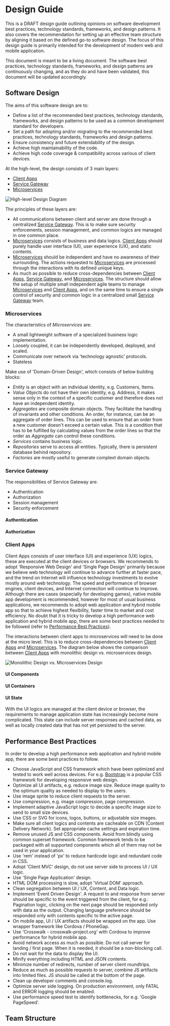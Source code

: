# Design Guide

This is a DRAFT design guide outlining opinions on software development best practices, technology standards, frameworks, and design patterns. It also covers the recommendation for setting up an effective team structure by aligning it based on the defined go-to software design. The focus of this design guide is primarily intended for the development of modern web and mobile application.

This document is meant to be a living document. The software best practices, technology standards, frameworks, and design patterns are continuously changing, and as they do and have been validated, this document will be updated accordingly.

## Software Design

The aims of this software design are to:

+ Define a list of the recommended best practices, technology standards, frameworks, and design patterns to be used as a common development standard for developers.
+ Set a path for adopting and/or migrating to the recommended best practices, technology standards, frameworks and design patterns.
+ Ensure consistency and future extendability of the design.
+ Achieve high maintainability of the code.
+ Achieve high code coverage & compatibility across various of client devices.

At the high-level, the design consists of 3 main layers:

+ [Client Apps](client-apps)
+ [Service Gateway](service-gateway)
+ [Microservices](microservices)

![High-level Design Diagram](docs/high-level-design.png)

The principles of these layers are:

+ All communications between client and server are done through a centralized [Service Gateway](#service-gateway). This is to make sure security enforcements, session management, and common logics are managed in one common place.
+ [Microservices](#microservices) consists of business and data logics. [Client Apps](client-apps) should purely handle user interface (UI), user experience (UX), and static contents.
+ [Microservices](microservices) should be independent and have no awareness of their surrounding. The actions requested to [Microservices](microservices) are processed through the interactions with its defined unique keys.
+ As much as possible to reduce cross-dependencies between [Client Apps](client-apps), [Service Gateway](service-gateway), and [Microservices](microservices). The structure should allow the setup of multiple small independent agile teams to manage [Microservices](microservices) and [Client Apps](client-apps), and on the same time to ensure a single control of security and common logic in a centralized small [Service Gateway](service-gateway) team.

### Microservices

The characteristics of *Microservices* are:

+ A small lightweight software of a specialized business logic implementation.
+ Loosely coupled, it can be independently developed, deployed, and scaled.
+ Communicate over network via 'technology agnostic' protocols.
+ Stateless

Make use of 'Domain-Driven Design', which consists of below building blocks:

+ *Entity* is an object with an individual identity, e.g. Customers, Items.
+ *Value Objects* do not have their own identity, e.g. Address, it makes sense only in the context of a specific customer and therefore does not have an independent identity.
+ *Aggregates* are composite domain objects. They facilitate the handling of invariants and other conditions. An order, for instance, can be an aggregate of order lines. This can be used to ensure that an order from a new customer doesn't exceed a certain value. This is a condition that has to be fulfilled by calculating values from the order lines so that the order as *Aggregate* can control these conditions.
+ *Services* contains business logic.
+ *Repositories* serve to access all entities. Typically, there is persistent database behind repository.
+ *Factories* are mostly useful to generate complext domain objects.

### Service Gateway

The responsibilities of Service Gateway are:

+ Authentication
+ Authorization
+ Session management
+ Security enforcement


#### Authentication



#### Authorization



### Client Apps

Client Apps consists of user interface (UI) and experience (UX) logics, these are executed at the client devices or browsers. We recommends to adopt 'Responsive Web Design' and 'Single Page Design' primarily because we believe web technology will continue to advance further at faster pace, and the trend on Internet will influence technology investments to evolve mostly around web technology. The speed and performance of browser engines, client devices, and Internet connection will continue to improve. Although there are cases (especially for developing games), native mobile app development is recommended, however for most of usual business applications, we recommends to adopt web application and hybrid mobile app so that to achieve highest flexibility, faster time to market and cost efficiency. No doubt that it is tricky to develop a high performance web application and hybrid mobile app, there are some best practices needed to be followed (refer to [Performance Best Practices](#performance-best-practices)).

The interactions between client apps to microservices will need to be done at the micro level. This is to reduce cross-dependencies between [Client Apps](client-app) and [Microservices](microservices). The diagram below shows the comparison between [Client Apps](client-app) with monolithic design vs. microservices design.

![Monolithic Design vs. Microservices Design](docs/monolithic-vs-microservices.png)

#### UI Components


#### UI Containers


#### UI State

With the UI logics are managed at the client device or browser, the requirements to manage application state has increasingly become more complicated. This state can include server responses and cached data, as well as locally created data that has not yet persisted to the server.

## Performance Best Practices

In order to develop a high performance web application and hybrid mobile app, there are some best practices to follow.

+ Choose JavaScript and CSS framework which have been optimized and tested to work well across devices. For e.g. [Bootstrap](http://getbootstrap.com/) is a popular CSS framework for developing responsive web design.
+ Optimize all UI artifacts, e.g. reduce image size. Reduce image quality to the optimum quality as needed to display to the users.
+ Use image sprite to reduce client requests to the server.
+ Use compression, e.g. image compression, page compression.
+ Implement adaptive JavaScript logic to decide a specific image size to send to small size devices.
+ Use CSS or SVG for icons, logos, buttons, or adjustable size images.
+ Make sure all client logics and contents are cacheable on CDN (Content Delivery Network). Set appropriate cache settings and expiration time.
+ Remove unused JS and CSS components. Avoid from blindly using common superset framework. Common framework tends to be packaged with all supported components which all of them may not be used in your application.
+ Use 'rem' instead of 'px' to reduce hardcode logic and redundant code in CSS.
+ Adopt 'Client MVC' design, do not use server side to process UI / UX logic.
+ Use 'Single Page Application' design.
+ HTML DOM processing is slow, adopt 'Virtual DOM' approach.
+ Clean segregation between UI / UX, Content, and Data logic.
+ Implement 'Event Driven Design'. A request to and response from server should be specific to the event triggered from the client, for e.g.: Pagination logic, clicking on the next page should be responded only with data as the output. Changing language preference should be responded only with contents specific to the active page.
+ On mobile app, UI / UX artifacts should be wrapped on the app. Use wrapper framework like Cordova / PhoneGap.
+ Use 'Crosswalk - crosswalk-project.org' with Cordova to improve performance for hybrid mobile app.
+ Avoid network access as much as possible. Do not call server for landing / first page. When it is needed, it should be a non-blocking call.
+ Do not wait for the data to display the UI.
+ Minify everything including HTML and JSON contents.
+ Minimize number of redirects, number of server client roundtrips.
+ Reduce as much as possible requests to server, combine JS artifacts into limited files. JS should be called at the bottom of the page.
+ Clean up developer comments and console.log.
+ Optimize server side logging. On production environment, only FATAL and ERROR logging should be enabled.
+ Use performance speed test to identify bottlenecks, for e.g. 'Google PageSpeed'.

## Team Structure

